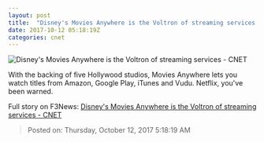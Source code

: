 ```yaml
---
layout: post
title:  "Disney's Movies Anywhere is the Voltron of streaming services     - CNET"
date: 2017-10-12 05:18:19Z
categories: cnet
---
```


![Disney's Movies Anywhere is the Voltron of streaming services     - CNET](https://cnet2.cbsistatic.com/img/bTefp7Ir4w2_qA0ddko1SnU_KHA=/670x503/2017/10/12/d1ae932d-a664-42fe-915a-11ffe65fa3b8/gettyimages-188051625.jpg)

With the backing of five Hollywood studios, Movies Anywhere lets you watch titles from Amazon, Google Play, iTunes and Vudu. Netflix, you've been warned.


Full story on F3News: [Disney's Movies Anywhere is the Voltron of streaming services     - CNET](http://www.f3nws.com/n/A2rjaB)

> Posted on: Thursday, October 12, 2017 5:18:19 AM
